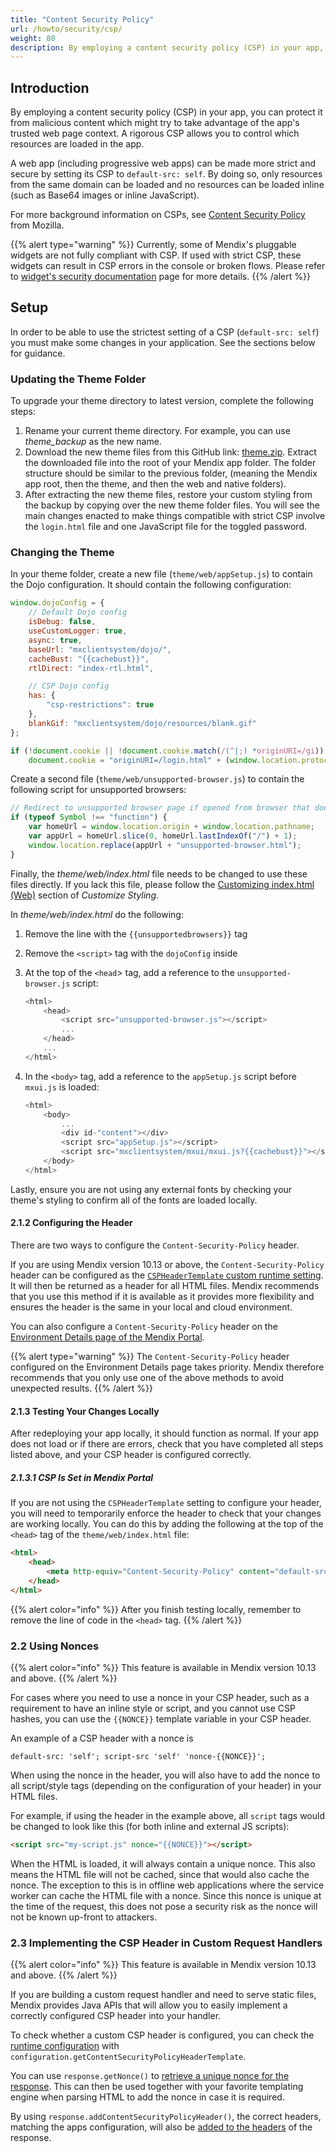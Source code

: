 ```yaml
---
title: "Content Security Policy"
url: /howto/security/csp/
weight: 80
description: By employing a content security policy (CSP) in your app, you can protect it from malicious content which might try to take advantage of the app's trusted web page context.
---
```


## Introduction

By employing a content security policy (CSP) in your app, you can protect it from malicious content which might try to take advantage of the app's trusted web page context. A rigorous CSP allows you to control which resources are loaded in the app.

A web app (including progressive web apps) can be made more strict and secure by setting its CSP to `default-src: self`. By doing so, only resources from the same domain can be loaded and no resources can be loaded inline (such as Base64 images or inline JavaScript).

For more background information on CSPs, see [Content Security Policy](https://developer.mozilla.org/en-US/docs/Web/HTTP/CSP) from Mozilla.

{{% alert type="warning" %}}
Currently, some of Mendix's pluggable widgets are not fully compliant with CSP. If used with strict CSP, these widgets can result in CSP errors in the console or broken flows. Please refer to [widget's security documentation](/appstore/widgets/security/content-security-policy/) page for more details.
{{% /alert %}}

## Setup

In order to be able to use the strictest setting of a CSP (`default-src: self`) you must make some changes in your application. See the sections below for guidance.

### Updating the Theme Folder

To upgrade your theme directory to latest version, complete the following steps:

1. Rename your current theme directory. For example, you can use *theme_backup* as the new name.
1. Download the new theme files from this GitHub link: [theme.zip](https://github.com/mendix/atlas/releases/download/atlasui-theme-files-2024-01-25/atlasui-theme-files.zip). Extract the downloaded file into the root of your Mendix app folder. The folder structure should be similar to the previous folder, (meaning the Mendix app root, then the theme, and then the web and native folders).
1. After extracting the new theme files, restore your custom styling from the backup by copying over the new theme folder files. You will see the main changes enacted to make things compatible with strict CSP involve the `login.html` file and one JavaScript file for the toggled password.

### Changing the Theme

In your theme folder, create a new file (`theme/web/appSetup.js`) to contain the Dojo configuration. It should contain the following configuration:

```js
window.dojoConfig = {
    // Default Dojo config
	isDebug: false,
	useCustomLogger: true,
	async: true,
	baseUrl: "mxclientsystem/dojo/",
	cacheBust: "{{cachebust}}",
	rtlDirect: "index-rtl.html",

    // CSP Dojo config
	has: {
        "csp-restrictions": true
    },
	blankGif: "mxclientsystem/dojo/resources/blank.gif"
};

if (!document.cookie || !document.cookie.match(/(^|;) *originURI=/gi))
	document.cookie = "originURI=/login.html" + (window.location.protocol === "https:" ? ";SameSite=None;Secure" : "");
```

Create a second file (`theme/web/unsupported-browser.js`) to contain the following script for unsupported browsers:

```js
// Redirect to unsupported browser page if opened from browser that doesn't support Symbols
if (typeof Symbol !== "function") {
    var homeUrl = window.location.origin + window.location.pathname;
    var appUrl = homeUrl.slice(0, homeUrl.lastIndexOf("/") + 1);
    window.location.replace(appUrl + "unsupported-browser.html");
}
```

Finally, the *theme/web/index.html* file needs to be changed to use these files directly. If you lack this file, please follow the [Customizing index.html (Web)](/howto/front-end/customize-styling-new/#custom-web) section of *Customize Styling*.

In *theme/web/index.html* do the following:

1. Remove the line with the `{{unsupportedbrowsers}}` tag
1. Remove the `<script>` tag with the `dojoConfig` inside
1. At the top of the `<head`> tag, add a reference to the `unsupported-browser.js` script:

    ```js
    <html>
        <head>
            <script src="unsupported-browser.js"></script>
            ...
        </head>
        ...
    </html>
    ```

1. In the `<body>` tag, add a reference to the `appSetup.js` script before `mxui.js` is loaded:

    ```js
    <html>
        <body>
            ...
            <div id-"content"></div>
            <script src="appSetup.js"></script>
            <script src="mxclientsystem/mxui/mxui.js?{{cachebust}}"></script>
        </body>
    </html>
    ```

Lastly, ensure you are not using any external fonts by checking your theme's styling to confirm all of the fonts are loaded locally.

#### 2.1.2 Configuring the Header

There are two ways to configure the `Content-Security-Policy` header.

If you are using Mendix version 10.13 or above, the `Content-Security-Policy` header can be configured as the [`CSPHeaderTemplate` custom runtime setting](/refguide/custom-settings/#CSPHeaderTemplate). It will then be returned as a header for all HTML files. Mendix recommends that you use this method if it is available as it provides more flexibility and ensures the header is the same in your local and cloud environment.

You can also configure a `Content-Security-Policy` header on the [Environment Details page of the Mendix Portal](/developerportal/deploy/environments-details/#csp).

{{% alert type="warning" %}}
The `Content-Security-Policy` header configured on the Environment Details page takes priority. Mendix therefore recommends that you only use one of the above methods to avoid unexpected results.
{{% /alert %}}

#### 2.1.3 Testing Your Changes Locally

After redeploying your app locally, it should function as normal. If your app does not load or if there are errors, check that you have completed all steps listed above, and your CSP header is configured correctly.

##### 2.1.3.1 CSP Is Set in Mendix Portal

If you are not using the `CSPHeaderTemplate` setting to configure your header, you will need to temporarily enforce the header to check that your changes are working locally. You can do this by adding the following at the top of the `<head>` tag of the `theme/web/index.html` file:

```html {linenos=false}
<html>
    <head>
        <meta http-equiv="Content-Security-Policy" content="default-src 'self';">
    </head>
</html>
```

{{% alert color="info" %}}
After you finish testing locally, remember to remove the line of code in the `<head>` tag.
{{% /alert %}}


### 2.2 Using Nonces

{{% alert color="info" %}}
This feature is available in Mendix version 10.13 and above.
{{% /alert %}}

For cases where you need to use a nonce in your CSP header, such as a requirement to have an inline style or script, and you cannot use CSP hashes, you can use the `{{NONCE}}` template variable in your CSP header.

An example of a CSP header with a nonce is 

```http {linenos=false}
default-src: 'self'; script-src 'self' 'nonce-{{NONCE}}';
```

When using the nonce in the header, you will also have to add the nonce to all script/style tags (depending on the configuration of your header) in your HTML files.

For example, if using the header in the example above, all `script` tags would be changed to look like this (for both inline and external JS scripts):

```html {linenos=false}
<script src="my-script.js" nonce="{{NONCE}}"></script>
```

When the HTML is loaded, it will always contain a unique nonce. This also means the HTML file will not be cached, since that would also cache the nonce. The exception to this is in offline web applications where the service worker can cache the HTML file with a nonce. Since this nonce is unique at the time of the request, this does not pose a security risk as the nonce will not be known up-front to attackers.

### 2.3 Implementing the CSP Header in Custom Request Handlers

{{% alert color="info" %}}
This feature is available in Mendix version 10.13 and above.
{{% /alert %}}

If you are building a custom request handler and need to serve static files, Mendix provides Java APIs that will allow you to easily implement a correctly configured CSP header into your handler.

To check whether a custom CSP header is configured, you can check the [runtime configuration](https://apidocs.rnd.mendix.com/10/runtime/com/mendix/core/conf/Configuration.html#getContentSecurityPolicyHeaderTemplate()) with `configuration.getContentSecurityPolicyHeaderTemplate`.

You can use `response.getNonce()` to [retrieve a unique nonce for the response](https://apidocs.rnd.mendix.com/10/runtime/com/mendix/m2ee/api/IMxRuntimeResponse.html#getNonce()). This can then be used together with your favorite templating engine when parsing HTML to add the nonce in case it is required.

By using `response.addContentSecurityPolicyHeader()`, the correct headers, matching the apps configuration, will also be [added to the headers](https://apidocs.rnd.mendix.com/10/runtime/com/mendix/m2ee/api/IMxRuntimeResponse.html#addContentSecurityPolicyHeader()) of the response.